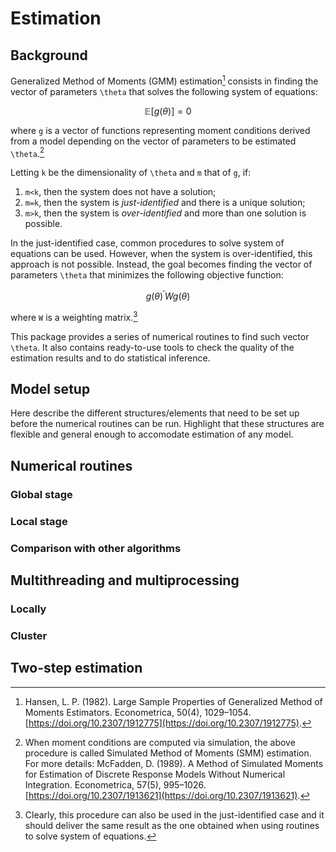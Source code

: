 # Estimation

## Background
Generalized Method of Moments (GMM) estimation[^1] consists in finding the vector of parameters ``\theta`` that solves the following system of equations:

```math
\mathbb{E}\left[g\left(\theta\right)\right]=0
```

where ``g`` is a vector of functions representing moment conditions derived from a model depending on the vector of parameters to be estimated ``\theta``.[^2]

Letting ``k`` be the dimensionality of ``\theta`` and ``m`` that of ``g``, if:

1. ``m<k``, then the system does not have a solution;
2. ``m=k``, then the system is *just-identified* and there is a unique solution;
3. ``m>k``, then the system is *over-identified* and more than one solution is possible.

In the just-identified case, common procedures to solve system of equations can be used. However, when the system is over-identified, this approach is not possible. Instead, the goal becomes finding the vector of parameters ``\theta`` that minimizes the following objective function:

```math
g(\theta)^{\prime} W g(\theta)
```

where ``W`` is a weighting matrix.[^3] 

This package provides a series of numerical routines to find such vector ``\theta``. It also contains ready-to-use tools to check the quality of the estimation results and to do statistical inference.

## Model setup
Here describe the different structures/elements that need to be set up before the numerical routines can be run. Highlight that these structures are flexible and general enough to accomodate estimation of any model.

## Numerical routines

### Global stage

### Local stage

### Comparison with other algorithms

## Multithreading and multiprocessing

### Locally

### Cluster

## Two-step estimation



[^1]: Hansen, L. P. (1982). Large Sample Properties of Generalized Method of Moments Estimators. Econometrica, 50(4), 1029–1054. [https://doi.org/10.2307/1912775](https://doi.org/10.2307/1912775).

[^2]: When moment conditions are computed via simulation, the above procedure is called Simulated Method of Moments (SMM) estimation. For more details: McFadden, D. (1989). A Method of Simulated Moments for Estimation of Discrete Response Models Without Numerical Integration. Econometrica, 57(5), 995–1026. [https://doi.org/10.2307/1913621](https://doi.org/10.2307/1913621).

[^3]: Clearly, this procedure can also be used in the just-identified case and it should deliver the same result as the one obtained when using routines to solve system of equations.